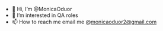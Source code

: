 - 👋 Hi, I’m @MonicaOduor
- 👀 I’m interested in QA roles
- 📫 How to reach me email me @monicaoduor2@gmail.com

<!---
MonicaOduor/MonicaOduor is a ✨ special ✨ repository because its `README.md` (this file) appears on your GitHub profile.
You can click the Preview link to take a look at your changes.
--->
